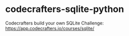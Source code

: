 # codecrafters-sqlite-python
Codecrafters build your own SQLite Challenge: https://app.codecrafters.io/courses/sqlite/
